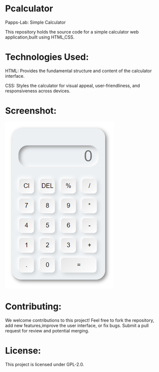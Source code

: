 # Pcalculator
Papps-Lab: Simple Calculator

This repository holds the source code for a simple calculator web application,built using HTML,CSS.

# Technologies Used:

HTML: Provides the fundamental structure and content of the calculator interface.

CSS: Styles the calculator for visual appeal, user-friendliness, and responsiveness across devices.


# Screenshot:
![Screenshot](https://github.com/Papps-Lab/Pcalculator/blob/main/screenshot..png)


# Contributing:

We welcome contributions to this project! Feel free to fork the repository, add new features,improve the user interface, or fix bugs. Submit a pull request for review and potential merging.

# License:

This project is licensed under GPL-2.0.
